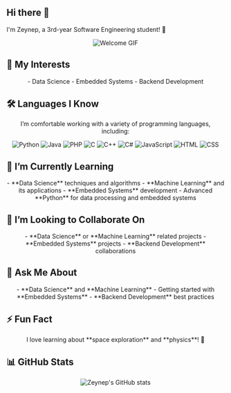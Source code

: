 ## Hi there 👋  
I'm Zeynep, a 3rd-year Software Engineering student! 🚀

<p align="center">
  <img src="https://s4.ezgif.com/tmp/ezgif-4-f664638f3c.gif" alt="Welcome GIF">
</p>

## 🌟 My Interests 
<p align="center">
  - Data Science  
  - Embedded Systems  
  - Backend Development
</p>

## 🛠️ Languages I Know
<p align="center">
  I’m comfortable working with a variety of programming languages, including:
</p>
<p align="center">
  <img src="https://img.shields.io/badge/Python-3776AB?style=flat&logo=python&logoColor=white" alt="Python"> 
  <img src="https://img.shields.io/badge/Java-007396?style=flat&logo=java&logoColor=white" alt="Java">
  <img src="https://img.shields.io/badge/PHP-777BB4?style=flat&logo=php&logoColor=white" alt="PHP">
  <img src="https://img.shields.io/badge/C-A8B9CC?style=flat&logo=c&logoColor=white" alt="C">
  <img src="https://img.shields.io/badge/C%2B%2B-00599C?style=flat&logo=c%2B%2B&logoColor=white" alt="C++">
  <img src="https://img.shields.io/badge/C%23-239120?style=flat&logo=c%23&logoColor=white" alt="C#">
  <img src="https://img.shields.io/badge/JavaScript-F7DF1E?style=flat&logo=javascript&logoColor=black" alt="JavaScript">
  <img src="https://img.shields.io/badge/HTML-E34F26?style=flat&logo=html5&logoColor=white" alt="HTML">
  <img src="https://img.shields.io/badge/CSS-1572B6?style=flat&logo=css3&logoColor=white" alt="CSS">
</p>

## 🔭  I’m Currently Learning
<p align="center">
  - **Data Science** techniques and algorithms  
  - **Machine Learning** and its applications  
  - **Embedded Systems** development  
  - Advanced **Python** for data processing and embedded systems
</p>

## 👯 I’m Looking to Collaborate On
<p align="center">
  - **Data Science** or **Machine Learning** related projects  
  - **Embedded Systems** projects  
  - **Backend Development** collaborations
</p>

## 💬 Ask Me About
<p align="center">
  - **Data Science** and **Machine Learning**  
  - Getting started with **Embedded Systems**  
  - **Backend Development** best practices
</p>

## ⚡ Fun Fact
<p align="center">
  I love learning about **space exploration** and **physics**! 🌌
</p>

## 📊 GitHub Stats  
<p align="center">
  <img src="https://github-readme-stats.vercel.app/api?username=zeynepuguz&show_icons=true&theme=radical" alt="Zeynep's GitHub stats">
</p>
